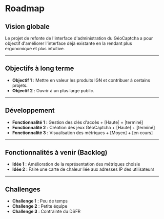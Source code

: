 # Roadmap

## Vision globale

Le projet de refonte de l'interface d'administration du GéoCaptcha a pour objectif d'améliorer l'interface déjà existante en la rendant plus ergonomique et plus intuitive.

---

## Objectifs à long terme

- **Objectif 1** : Mettre en valeur les produits IGN et contribuer à certains projets.
- **Objectif 2** : Ouvrir à un plus large public.

---

## Développement

- **Fonctionnalité 1** : Gestion des clés d'accès + [Haute] + [terminé]
- **Fonctionnalité 2** : Création des jeux GéoCaptcha + [Haute] + [terminé]
- **Fonctionnalité 3** : Visualisation des métriques + [Moyen] + [en cours]

---

## Fonctionnalités à venir (Backlog)

- **Idée 1** : Amélioration de la représentation des métriques choisie
- **Idée 2** : Faire une carte de chaleur liée aux adresses IP des utilisateurs

---

## Challenges

- **Challenge 1** : Peu de temps
- **Challenge 2** : Petite équipe
- **Challenge 3** : Contrainte du DSFR

